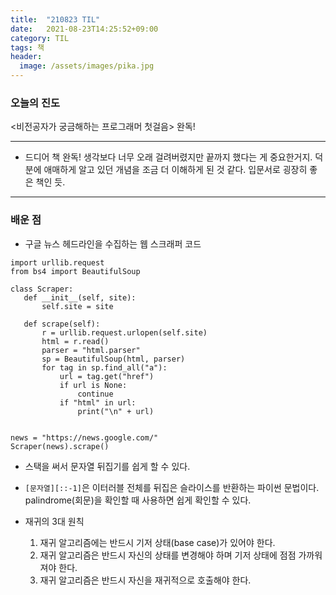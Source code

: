 ```yaml
---
title:  "210823 TIL"
date:   2021-08-23T14:25:52+09:00
category: TIL
tags: 책
header:
  image: /assets/images/pika.jpg
---
```


<h3>오늘의 진도</h3>

\<비전공자가 궁금해하는 프로그래머 첫걸음\> 완독!
 
<hr>

 - 드디어 책 완독! 생각보다 너무 오래 걸려버렸지만 끝까지 했다는 게 중요한거지. 덕분에 애매하게 알고 있던 개념을 조금 더 이해하게 된 것 같다. 입문서로 굉장히 좋은 책인 듯.

<hr>

<h3>배운 점</h3>

 - 구글 뉴스 헤드라인을 수집하는 웹 스크래퍼 코드
 
 ```
 import urllib.request
from bs4 import BeautifulSoup

class Scraper:
    def __init__(self, site):
        self.site = site

    def scrape(self):
        r = urllib.request.urlopen(self.site)
        html = r.read()
        parser = "html.parser"
        sp = BeautifulSoup(html, parser)
        for tag in sp.find_all("a"):
            url = tag.get("href")
            if url is None:
                continue
            if "html" in url:
                print("\n" + url)


news = "https://news.google.com/"
Scraper(news).scrape()
 ```
 
 - 스택을 써서 문자열 뒤집기를 쉽게 할 수 있다.
 
 -  ```[문자열][::-1]```은 이터러블 전체를 뒤집은 슬라이스를 반환하는 파이썬 문법이다. palindrome(회문)을 확인할 때 사용하면 쉽게 확인할 수 있다.
 
 - 재귀의 3대 원칙
	1. 재귀 알고리즘에는 반드시 기저 상태(base case)가 있어야 한다.
	2. 재귀 알고리즘은 반드시 자신의 상태를 변경해야 하며 기저 상태에 점점 가까워져야 한다.
	3. 재귀 알고리즘은 반드시 자신을 재귀적으로 호출해야 한다.